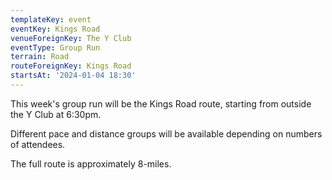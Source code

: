 ```yaml
---
templateKey: event
eventKey: Kings Road
venueForeignKey: The Y Club
eventType: Group Run
terrain: Road
routeForeignKey: Kings Road
startsAt: '2024-01-04 18:30'
---
```

This week's group run will be the Kings Road route,
starting from outside the Y Club at 6:30pm.

Different pace and distance groups will be available depending on
numbers of attendees.

The full route is approximately 8-miles.
